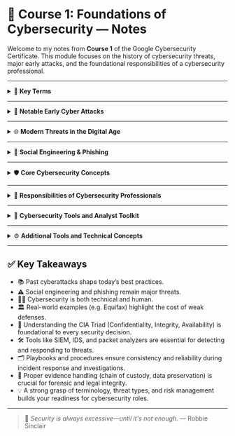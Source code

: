 # 📘 Course 1: Foundations of Cybersecurity — Notes

Welcome to my notes from **Course 1** of the Google Cybersecurity Certificate. This module focuses on the history of cybersecurity threats, major early attacks, and the foundational responsibilities of a cybersecurity professional.

---

<details>
<summary>🧠 <strong>Key Terms</strong></summary>

- **Virus**: Malicious code that attaches itself to clean files and spreads.
- **Malware**: General term for software designed to cause harm to systems.

</details>

---

<details>
<summary>📜 <strong>Notable Early Cyber Attacks</strong></summary>

### 🧬 Brain Virus (1986)

- Created by the Alvi brothers to prevent software piracy.
- Spread via pirated floppy disks.
- Caused widespread global disruption — no data destruction.
- Demonstrated early need for cybersecurity planning.

### 🐛 Morris Worm (1988)

- Developed by Robert Morris as an experiment.
- Exploited vulnerabilities and reinstalled itself repeatedly.
- Crashed ~6,000 systems (10% of internet at the time).
- Led to the creation of CERTs (Computer Emergency Response Teams).

</details>

---

<details>
<summary>🌐 <strong>Modern Threats in the Digital Age</strong></summary>

### 💌 LoveLetter Virus (2000)

- Social engineering disguised as a romantic email.
- Spread via address books, infected 45 million systems.
- Created by Onel De Guzman to steal credentials.
- Damages: ~$10 billion.
- Showcased power of **phishing** + human vulnerability.

### 🏛️ Equifax Data Breach (2017)

- 143M+ records exposed (PII, SSNs, birthdates, etc.).
- Root cause: Unpatched Apache Struts vulnerability.
- Resulted in a $575M+ settlement.
- Reinforced importance of patching and vulnerability management.

</details>

---

<details>
<summary>🎯 <strong>Social Engineering & Phishing</strong></summary>

- **Social Engineering**: Manipulating people to access private data.
- **Phishing**: Deceptive emails/sites to steal data or install malware.
- Common due to:
  - Oversharing on social media.
  - Low security awareness.
  - High success rate with minimal effort.

</details>

---

<details>
<summary>🛡️ <strong>Core Cybersecurity Concepts</strong></summary>

### 🔁 CIA Triad

The foundational model for cybersecurity principles:

- **Confidentiality** – Ensuring data is only accessible by authorized parties.
- **Integrity** – Guaranteeing data accuracy and protection from unauthorized modification.
- **Availability** – Ensuring systems and data are accessible when needed.

---

### 🏅 CISSP (Certified Information Systems Security Professional)

- Industry-respected certification governed by (ISC)².
- Recognized globally for information security professionals.
- Not required for beginners, but referenced often in frameworks and standards.
- Covers 8 domains.

---

### 🔐 CISSP Security Domains

1. Security and Risk Management
2. Asset Security
3. Security Architecture and Engineering
4. Communication and Network Security
5. Identity and Access Management (IAM)
6. Security Assessment and Testing
7. Security Operations
8. Software Development Security

---

### 🧩 Security Frameworks Mentioned

- **NIST Cybersecurity Framework (CSF)** – Widely used model in the U.S. for risk-based cybersecurity.
- **ISO/IEC 27001** – International standard for managing information security.

</details>

---

<details>
<summary>🔐 <strong>Responsibilities of Cybersecurity Professionals</strong></summary>

- Reduce organizational risk through system monitoring.
- Conduct phishing simulations and employee training.
- Communicate risks in a clear, business-oriented way.
- Stay current with evolving cyber threats and tactics.

</details>

---

<details>
<summary>🧰 <strong>Cybersecurity Tools and Analyst Toolkit</strong></summary>

### 🛠️ Common Tools in an Analyst’s Toolkit

- **SIEM (Security Information and Event Management)**  
  Aggregates and analyzes logs to detect threats.  
  Offers dashboards, alerts, and customizable views.  
  Can be cloud-hosted or on-premise.

- **Network Protocol Analyzers (Packet Sniffers)**  
  Captures and inspects network traffic.  
  Useful for analyzing suspicious activity and understanding network behavior.

- **Playbooks**  
  Step-by-step guides for handling incidents and investigations.  
  Help ensure consistent, documented procedures across teams.

---

### 📚 Key Forensic Playbooks

- **Chain of Custody**  
  Ensures evidence integrity by tracking who accessed it, when, where, and why.

- **Protecting and Preserving Evidence**  
  Preserves fragile or volatile digital evidence by following the **Order of Volatility**, and working from forensic copies to avoid tampering.

---

### 💡 Takeaways

- Tools and playbooks vary by organization but serve the same core purpose: reducing risk and maintaining operational integrity.
- Analysts must understand not only **how to use tools**, but **why they are used** — especially during forensic investigations.

</details>

---

<details>
<summary>⚙️ <strong>Additional Tools and Technical Concepts</strong></summary>

### 💻 Programming Tools

- **Python** – Automates repetitive tasks and supports scripting for security operations.
- **SQL** – Interacts with and queries structured databases for forensic or log data.

### 🖥️ Operating Systems

- **Linux** – Open-source OS heavily used in cybersecurity environments.
- **macOS / Windows** – Also relevant depending on enterprise environments.
- Analysts use **command-line interfaces** to interact with systems directly.

---

### 🌐 Web & Network Security

- **Web Vulnerabilities** – Flaws in web apps that allow exploits (unauthorized access, malware, data theft).

  - Refer to [OWASP Top 10](https://owasp.org/www-project-top-ten/) for the most critical risks.

- **Antivirus Software** – Detects and removes malware.
- **Intrusion Detection Systems (IDS)** – Monitors network traffic and alerts on suspicious activity.
- **Encryption** – Secures data by converting plaintext into unreadable ciphertext.

---

### 🔍 Penetration Testing

- Simulates attacks to uncover vulnerabilities in systems, networks, and applications.
- Helps organizations proactively strengthen their defenses.

</details>

---

## ✅ Key Takeaways

- 📚 Past cyberattacks shape today’s best practices.
- ⚠️ Social engineering and phishing remain major threats.
- 🧑‍💻 Cybersecurity is both technical and human.
- 🏛️ Real-world examples (e.g. Equifax) highlight the cost of weak defenses.
- 🔐 Understanding the CIA Triad (Confidentiality, Integrity, Availability) is foundational to every security decision.
- 🛠️ Tools like SIEM, IDS, and packet analyzers are essential for detecting and responding to threats.
- 🗂️ Playbooks and procedures ensure consistency and reliability during incident response and investigations.
- 🧪 Proper evidence handling (chain of custody, data preservation) is crucial for forensic and legal integrity.
- 💡 A strong grasp of terminology, threat types, and risk management builds your readiness for cybersecurity roles.

---

> 💬 _Security is always excessive—until it's not enough._ — Robbie Sinclair
